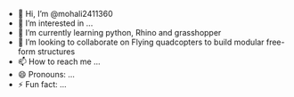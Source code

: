 - 👋 Hi, I’m @mohali2411360
- 👀 I’m interested in ...
- 🌱 I’m currently learning python, Rhino and grasshopper
- 💞️ I’m looking to collaborate on Flying quadcopters to build modular free-form structures
- 📫 How to reach me ...
- 😄 Pronouns: ...
- ⚡ Fun fact: ...

<!---
mohali2411360/mohali2411360 is a ✨ special ✨ repository because its `README.md` (this file) appears on your GitHub profile.
You can click the Preview link to take a look at your changes.
--->
